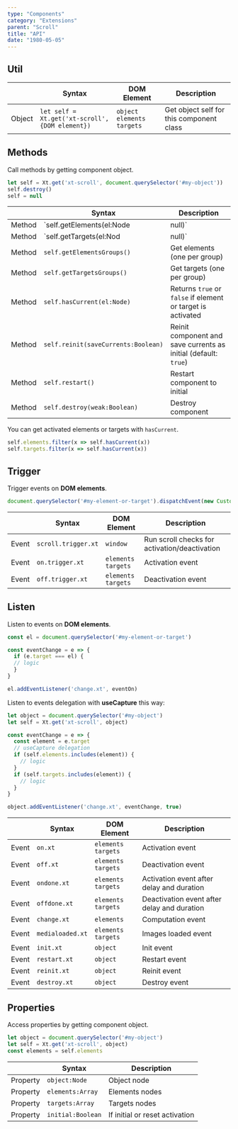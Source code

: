 ```yaml
---
type: "Components"
category: "Extensions"
parent: "Scroll"
title: "API"
date: "1980-05-05"
---
```


## Util

<div class="table-scroll">

|                         | Syntax                                    | DOM Element                    | Description                   |
| ----------------------- | ----------------------------------------- | ----------------------------- | ----------------------------- |
| Object                   | `let self = Xt.get('xt-scroll', {DOM element})`       | `object` `elements` `targets` | Get object self for this component class             |

</div>

## Methods

Call methods by getting component object.

```js
let self = Xt.get('xt-scroll', document.querySelector('#my-object'))
self.destroy()
self = null
```

<div class="table-scroll">

|                         | Syntax                                    | Description                   |
| ----------------------- | ----------------------------------------- | ----------------------------- |
| Method                  | `self.getElements(el:Node|null)`                          | Get all elements or all elements from element or target             |
| Method                  | `self.getTargets(el:Nod|null)`                          | Get all targets from or all targets from element or target             |
| Method                  | `self.getElementsGroups()`                          | Get elements (one per group)             |
| Method                  | `self.getTargetsGroups()`                          | Get targets (one per group)             |
| Method                  | `self.hasCurrent(el:Node)`                          | Returns `true` or `false` if element or target is activated             |
| Method                  | `self.reinit(saveCurrents:Boolean)`       | Reinit component and save currents as initial (default: `true`)             |
| Method                  | `self.restart()`                          | Restart component to initial             |
| Method                  | `self.destroy(weak:Boolean)`              | Destroy component            |

</div>

You can get activated elements or targets with `hasCurrent`.

```js
self.elements.filter(x => self.hasCurrent(x))
self.targets.filter(x => self.hasCurrent(x))
```

## Trigger

Trigger events on **DOM elements**.

```js
document.querySelector('#my-element-or-target').dispatchEvent(new CustomEvent('on.trigger.xt'))
```

<div class="table-scroll">

|                         | Syntax                                    | DOM Element                    | Description                   |
| ----------------------- | ----------------------------------------- | ----------------------------- | ----------------------------- |
| Event                   | `scroll.trigger.xt`      | `window` | Run scroll checks for activation/deactivation            |
| Event                   | `on.trigger.xt`       | `elements` `targets` | Activation event             |
| Event                   | `off.trigger.xt`      | `elements` `targets` | Deactivation event            |

</div>

## Listen

Listen to events on **DOM elements**.

```js
const el = document.querySelector('#my-element-or-target')

const eventChange = e => {
  if (e.target === el) {
  // logic
  }
}

el.addEventListener('change.xt', eventOn)
```

Listen to events delegation with **useCapture** this way:

```js
let object = document.querySelector('#my-object')
let self = Xt.get('xt-scroll', object)

const eventChange = e => {
  const element = e.target
  // useCapture delegation
  if (self.elements.includes(element)) {
    // logic
  }
  if (self.targets.includes(element)) {
    // logic
  }
}

object.addEventListener('change.xt', eventChange, true)
```

<div class="table-scroll">

|                         | Syntax                                    | DOM Element                    | Description                   |
| ----------------------- | ----------------------------------------- | ----------------------------- | ----------------------------- |
| Event                   | `on.xt`       | `elements` `targets` | Activation event             |
| Event                   | `off.xt`      | `elements` `targets` | Deactivation event            |
| Event                   | `ondone.xt`           | `elements` `targets` | Activation event after delay and duration             |
| Event                   | `offdone.xt`           | `elements` `targets` | Deactivation event after delay and duration             |
| Event                   | `change.xt`       | `elements` | Computation event             |
| Event                   | `medialoaded.xt`           | `elements` `targets` | Images loaded event            |
| Event                   | `init.xt`           | `object` | Init event             |
| Event                   | `restart.xt`           | `object` | Restart event             |
| Event                   | `reinit.xt`           | `object` | Reinit event             |
| Event                   | `destroy.xt`           | `object` | Destroy event             |

</div>

## Properties

Access properties by getting component object.

```js
let object = document.querySelector('#my-object')
let self = Xt.get('xt-scroll', object)
const elements = self.elements
```

<div class="table-scroll">

|                         | Syntax                                   | Description                   |
| ----------------------- | ---------------------------------------- | ----------------------------- |
| Property                   | `object:Node`       | Object node             |
| Property                   | `elements:Array`       | Elements nodes             |
| Property                   | `targets:Array`       | Targets nodes            |
| Property                  | `initial:Boolean`       | If initial or reset activation            |

</div>
